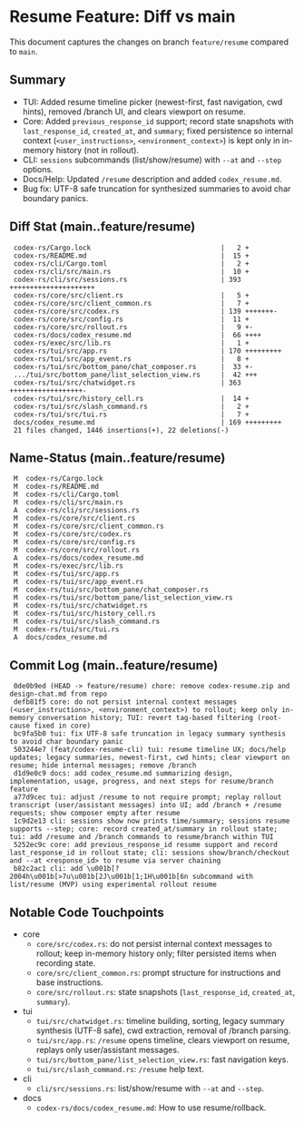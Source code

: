 # Resume Feature: Diff vs main

This document captures the changes on branch `feature/resume` compared to `main`.

## Summary

- TUI: Added resume timeline picker (newest-first, fast navigation, cwd hints), removed /branch UI, and clears viewport on resume.
- Core: Added `previous_response_id` support; record state snapshots with `last_response_id`, `created_at`, and `summary`; fixed persistence so internal context (`<user_instructions>`, `<environment_context>`) is kept only in in-memory history (not in rollout).
- CLI: `sessions` subcommands (list/show/resume) with `--at` and `--step` options.
- Docs/Help: Updated `/resume` description and added `codex_resume.md`.
- Bug fix: UTF-8 safe truncation for synthesized summaries to avoid char boundary panics.

## Diff Stat (main..feature/resume)

```
 codex-rs/Cargo.lock                                |   2 +
 codex-rs/README.md                                 |  15 +
 codex-rs/cli/Cargo.toml                            |   2 +
 codex-rs/cli/src/main.rs                           |  10 +
 codex-rs/cli/src/sessions.rs                       | 393 +++++++++++++++++++++
 codex-rs/core/src/client.rs                        |   5 +
 codex-rs/core/src/client_common.rs                 |   7 +
 codex-rs/core/src/codex.rs                         | 139 +++++++-
 codex-rs/core/src/config.rs                        |  11 +
 codex-rs/core/src/rollout.rs                       |   9 +-
 codex-rs/docs/codex_resume.md                      |  66 ++++
 codex-rs/exec/src/lib.rs                           |   1 +
 codex-rs/tui/src/app.rs                            | 170 +++++++++
 codex-rs/tui/src/app_event.rs                      |   8 +
 codex-rs/tui/src/bottom_pane/chat_composer.rs      |  33 +-
 .../tui/src/bottom_pane/list_selection_view.rs     |  42 +++
 codex-rs/tui/src/chatwidget.rs                     | 363 ++++++++++++++++++-
 codex-rs/tui/src/history_cell.rs                   |  14 +
 codex-rs/tui/src/slash_command.rs                  |   2 +
 codex-rs/tui/src/tui.rs                            |   7 +
 docs/codex_resume.md                               | 169 +++++++++
 21 files changed, 1446 insertions(+), 22 deletions(-)
```

## Name-Status (main..feature/resume)

```
 M	codex-rs/Cargo.lock
 M	codex-rs/README.md
 M	codex-rs/cli/Cargo.toml
 M	codex-rs/cli/src/main.rs
 A	codex-rs/cli/src/sessions.rs
 M	codex-rs/core/src/client.rs
 M	codex-rs/core/src/client_common.rs
 M	codex-rs/core/src/codex.rs
 M	codex-rs/core/src/config.rs
 M	codex-rs/core/src/rollout.rs
 A	codex-rs/docs/codex_resume.md
 M	codex-rs/exec/src/lib.rs
 M	codex-rs/tui/src/app.rs
 M	codex-rs/tui/src/app_event.rs
 M	codex-rs/tui/src/bottom_pane/chat_composer.rs
 M	codex-rs/tui/src/bottom_pane/list_selection_view.rs
 M	codex-rs/tui/src/chatwidget.rs
 M	codex-rs/tui/src/history_cell.rs
 M	codex-rs/tui/src/slash_command.rs
 M	codex-rs/tui/src/tui.rs
 A	docs/codex_resume.md
```

## Commit Log (main..feature/resume)

```
 0de0b9ed (HEAD -> feature/resume) chore: remove codex-resume.zip and design-chat.md from repo
 defb81f5 core: do not persist internal context messages (<user_instructions>, <environment_context>) to rollout; keep only in-memory conversation history; TUI: revert tag-based filtering (root-cause fixed in core)
 bc9fa5b0 tui: fix UTF-8 safe truncation in legacy summary synthesis to avoid char boundary panic
 503244e7 (feat/codex-resume-cli) tui: resume timeline UX; docs/help updates; legacy summaries, newest-first, cwd hints; clear viewport on resume; hide internal messages; remove /branch
 d1d9e0c9 docs: add codex_resume.md summarizing design, implementation, usage, progress, and next steps for resume/branch feature
 a77d9cec tui: adjust /resume to not require prompt; replay rollout transcript (user/assistant messages) into UI; add /branch + /resume requests; show composer empty after resume
 1c9d2e13 cli: sessions show now prints time/summary; sessions resume supports --step; core: record created_at/summary in rollout state; tui: add /resume and /branch commands to resume/branch within TUI
 5252ec9c core: add previous_response_id resume support and record last_response_id in rollout state; cli: sessions show/branch/checkout and --at <response_id> to resume via server chaining
 b82c2ac1 cli: add \u001b[?2004h\u001b[>7u\u001b[2J\u001b[1;1H\u001b[6n subcommand with list/resume (MVP) using experimental rollout resume
```

## Notable Code Touchpoints

- core
  - `core/src/codex.rs`: do not persist internal context messages to rollout; keep in-memory history only; filter persisted items when recording state.
  - `core/src/client_common.rs`: prompt structure for instructions and base instructions.
  - `core/src/rollout.rs`: state snapshots (`last_response_id`, `created_at`, `summary`).
- tui
  - `tui/src/chatwidget.rs`: timeline building, sorting, legacy summary synthesis (UTF-8 safe), cwd extraction, removal of /branch parsing.
  - `tui/src/app.rs`: `/resume` opens timeline, clears viewport on resume, replays only user/assistant messages.
  - `tui/src/bottom_pane/list_selection_view.rs`: fast navigation keys.
  - `tui/src/slash_command.rs`: `/resume` help text.
- cli
  - `cli/src/sessions.rs`: list/show/resume with `--at` and `--step`.
- docs
  - `codex-rs/docs/codex_resume.md`: How to use resume/rollback.
